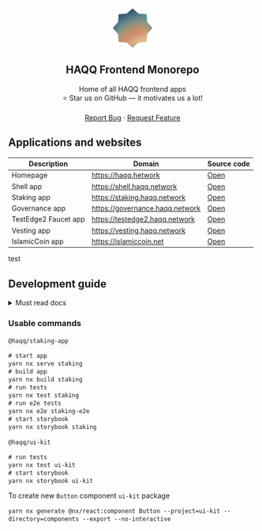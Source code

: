 <div align="center">
  <img src="apps/haqq-website/assets/images/logo.svg" alt="Logo" width="80" height="80">

  <h2 align="center">HAQQ Frontend Monorepo</h2>

  <p align="center">
    Home of all HAQQ frontend apps
    <br />
    ⭐ Star us on GitHub — it motivates us a lot!
    <br />
    <br />
    <a href="https://github.com/haqq-network/frontend/issues/new">Report Bug</a>
    ·
    <a href="https://github.com/haqq-network/frontend/issues/new">Request Feature</a>
  </p>
</div>

## Applications and websites

| Description          | Domain                          | Source code                  |
| -------------------- | ------------------------------- | ---------------------------- |
| Homepage             | https://haqq.hetwork            | [Open](apps/website)         |
| Shell app            | https://shell.haqq.network      | [Open](apps/shell)           |
| Staking app          | https://staking.haqq.network    | [Open](apps/staking)         |
| Governance app       | https://governance.haqq.network | [Open](apps/governance)      |
| TestEdge2 Faucet app | https://testedge2.haqq.network  | [Open](apps/faucet)          |
| Vesting app          | https://vesting.haqq.network    | [Open](apps/vesting)         |
| IslamicCoin app      | https://islamiccoin.net         | [Open](apps/islamic-website) |

test

## Development guide

<details>
  <summary>Must read docs</summary>
  <ol>
    <li>
      <a href="https://www.conventionalcommits.org/en/v1.0.0">Conventional commits</a>
    </li>
    <li><a target="_blank" rel="noopener noreferrer" href="https://reactjs.org">React</a></li>
    <li><a target="_blank" rel="noopener noreferrer" href="https://jestjs.io">Jest</a></li>
    <li><a target="_blank" rel="noopener noreferrer" href="https://testing-library.com">Testing library</a></li>
    <li><a target="_blank" rel="noopener noreferrer" href="https://docs.cypress.io">Cypress</a></li>
    <li><a target="_blank" rel="noopener noreferrer" href="https://storybook.js.org">Storybook</a></li>
    <li><a target="_blank" rel="noopener noreferrer" href="https://postcss.org">PostCSS</a></li>
    <li><a target="_blank" rel="noopener noreferrer" href="https://tailwindcss.com/docs">Tailwind</a></li>
    <li><a target="_blank" rel="noopener noreferrer" href="https://nx.dev">NX</a></li>
  </ol>
</details>

### Usable commands

`@haqq/staking-app`

```shell
# start app
yarn nx serve staking
# build app
yarn nx build staking
# run tests
yarn nx test staking
# run e2e tests
yarn nx e2e staking-e2e
# start storybook
yarn nx storybook staking
```

`@haqq/ui-kit`

```shell
# run tests
yarn nx test ui-kit
# start storybook
yarn nx storybook ui-kit
```

To create new `Button` component `ui-kit` package

```shell
yarn nx generate @nx/react:component Button --project=ui-kit --directory=components --export --no-interactive
```
